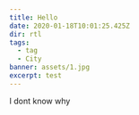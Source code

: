 ```yaml
---
title: Hello
date: 2020-01-18T10:01:25.425Z
dir: rtl
tags:
  - tag
  - City
banner: assets/1.jpg
excerpt: test
---
```

I dont know why

